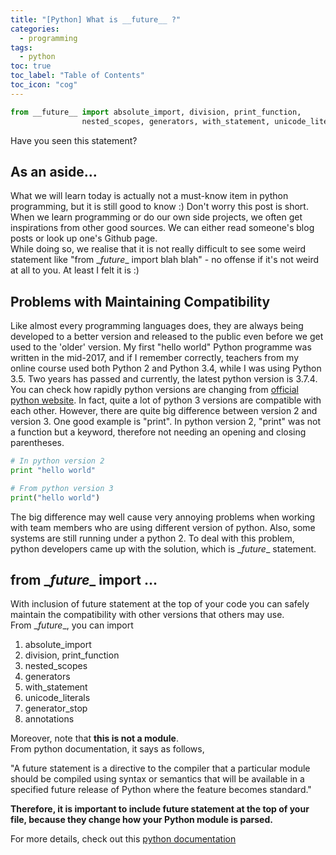 ```yaml
---
title: "[Python] What is __future__ ?"
categories:
  - programming
tags:
  - python
toc: true
toc_label: "Table of Contents"
toc_icon: "cog"
---
```

```python
from __future__ import absolute_import, division, print_function,
				nested_scopes, generators, with_statement, unicode_literals
```
Have you seen this statement?

## As an aside...
What we will learn today is actually not a must-know item in python programming, but it is still good to know :) Don't worry this post is short.
When we learn programming or do our own side projects, we often get inspirations from other good sources.
We can either read someone's blog posts or look up one's Github page.  
While doing so, we realise that it is not really difficult to see some weird statement like "from \__future__ import blah blah" - no offense if it's not weird at all to you. At least I felt it is :)  

## Problems with Maintaining Compatibility
Like almost every programming languages does, they are always being developed to a better version and released to the public even before we get used to the 'older' version. My first "hello world" Python programme was written in the mid-2017, and if I remember correctly, teachers from my online course used both Python 2 and Python 3.4, while I was using Python 3.5. Two years has passed and currently, the latest python version is 3.7.4. You can check how rapidly python versions are changing from [official python website](https://www.python.org/downloads/). In fact, quite a lot of python 3 versions are compatible with each other. However, there are quite big difference between version 2 and version 3. One good example is "print". In python version 2, "print" was not a function but a keyword, therefore not needing an opening and closing parentheses.

```python
# In python version 2
print "hello world"

# From python version 3
print("hello world")
```
The big difference may well cause very annoying problems when working with team members who are using different version of python. Also, some systems are still running under a python 2. To deal with this problem, python developers came up with the solution, which is \__future__ statement.

## from \__future__ import ...
With inclusion of future statement at the top of your code you can safely maintain the compatibility with other versions that others may use.  
From \__future__, you can import  
1. absolute_import
2. division, print_function
3. nested_scopes
4. generators
5. with_statement
6. unicode_literals
7. generator_stop
8. annotations

Moreover, note that **this is not a module**.  
From python documentation, it says as follows,  

"A future statement is a directive to the compiler that a particular module should be compiled using syntax or semantics that will be available in a specified future release of Python where the feature becomes standard."  

**Therefore, it is important to include future statement at the top of your file, because they change how your Python module is parsed.**  

For more details, check out this [python documentation](https://docs.python.org/3/reference/simple_stmts.html#future-statements)
